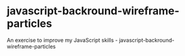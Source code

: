 # javascript-backround-wireframe-particles
An exercise to improve my JavaScript skills - javascript-backround-wireframe-particles
